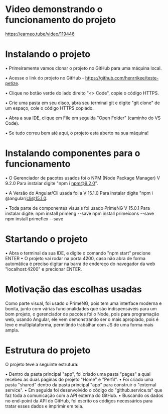 # Video demonstrando o funcionamento do projeto
https://earneo.tube/video/119446

# Instalando o projeto

• Primeiramente vamos clonar o projeto no GitHub para uma máquina local.

• Acesse o link do projeto no GitHub - https://github.com/henrrikee/teste-petize.

• Clique no botão verde do lado direito "<> Code", copie o código HTTPS.

• Crie uma pasta em seu disco, abra seu terminal git e digite "git clone" de um espaço, cole o código HTTPS copiado.

• Abra a sua IDE,  clique em File em seguida "Open Folder" (caminho do VS Code).

• Se tudo correu bem até aqui, o projeto esta aberto na sua máquina!

# Instalando componentes para o funcionamento

• O Gerenciador de pacotes usados foi o NPM (Node Package Manager) V 9.2.0
Para instalar digite "npm i npm@9.2.0".

• A Versão do Angular/Cli usada foi a V 15.1.0
Para instalar digite "npm i @angular/cli@15.1.0.

• Toda parte de componentes visuais foi usado PrimeNG V 15.0.1
Para instalar digite:
npm install primeng --save
npm install primeicons --save
npm install primeflex --save

# Startando o projeto

• Abra o terminal da sua IDE, e digite o comando "npm start" precione ENTER
• O projeto vai rodar na porta 4200, caso não abra de forma automática é preciso digitar na barra de endereço
do navegador da web "localhost:4200" e precionar ENTER.

# Motivação das escolhas usadas

Como parte visual, foi usado o PrimeNG, pois tem uma interface moderna e bonita, junto com várias funcionalidades
que são indispensáveis para um bom projeto, o gerenciador de pacotes foi o Node, pois para programação web, usando Angular,
ele vem demonstrando ser o mais apropiado, pois é leve e multiplataforma, permitindo trabalhar com JS de uma forma mais ampla.

# Estrutura do projeto

O projeto teve a seguinte estrutura:

• Dentro da pasta principal "app", foi criado uma pasta "pages" a qual recebeu as duas paginas do projeto "Home" e "Perfil".
• Foi criado uma pasta "shared" dentro da pasta principal "app" para construir o "external service".
• Em seguida foi desenvolvido o código do "github.service.ts" que faz toda a comunicação com a API externa do GitHub.
• Buscando os dados no end-point da API do GitHub, foi escrito os códigos necessários para tratar esses dados e imprimir em tela.


